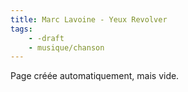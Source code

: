 ```yaml
---
title: Marc Lavoine - Yeux Revolver
tags:
    - -draft
    - musique/chanson
---
```


Page créée automatiquement, mais vide.
